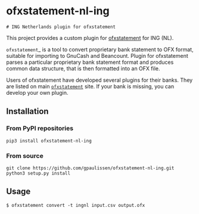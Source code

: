 # ofxstatement-nl-ing 

~~~~~~~~~~~~~~~~~~~~~~~~~~~~~~~~~~~~~~~~~
# ING Netherlands plugin for ofxstatement 
~~~~~~~~~~~~~~~~~~~~~~~~~~~~~~~~~~~~~~~~~

This project provides a custom plugin for
[ofxstatement](https://github.com/kedder/ofxstatement) for ING (NL).

`ofxstatement`_ is a tool to convert proprietary bank statement to OFX format,
suitable for importing to GnuCash and Beancount. Plugin for ofxstatement
parses a particular proprietary bank statement format and produces common data
structure, that is then formatted into an OFX file.

Users of ofxstatement have developed several plugins for their banks. They are
listed on main [`ofxstatement`](https://github.com/kedder/ofxstatement)
site. If your bank is missing, you can develop your own plugin.

## Installation

### From PyPI repositories
```
pip3 install ofxstatement-nl-ing
```

### From source
```
git clone https://github.com/gpaulissen/ofxstatement-nl-ing.git
python3 setup.py install
```

## Usage
```
$ ofxstatement convert -t ingnl input.csv output.ofx
```
